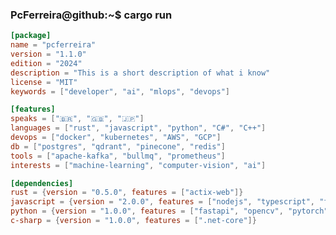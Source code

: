 ### PcFerreira@github:~$ cargo run

```toml
[package]
name = "pcferreira"
version = "1.1.0"
edition = "2024"
description = "This is a short description of what i know"
license = "MIT"
keywords = ["developer", "ai", "mlops", "devops"]

[features]
speaks = ["🇧🇷", "🇬🇧", "🇯🇵"]
languages = ["rust", "javascript", "python", "C#", "C++"]
devops = ["docker", "kubernetes", "AWS", "GCP"]
db = ["postgres", "qdrant", "pinecone", "redis"]
tools = ["apache-kafka", "bullmq", "prometheus"]
interests = ["machine-learning", "computer-vision", "ai"]

[dependencies]
rust = {version = "0.5.0", features = ["actix-web"]}
javascript = {version = "2.0.0", features = ["nodejs", "typescript", "fastify"]}
python = {version = "1.0.0", features = ["fastapi", "opencv", "pytorch"]}
c-sharp = {version = "1.0.0", features = [".net-core"]}

```


<!--
**PcFerreira/PcFerreira** is a ✨ _special_ ✨ repository because its `README.md` (this file) appears on your GitHub profile.

Here are some ideas to get you started:

- 🔭 I’m currently working on ...
- 🌱 I’m currently learning ...
- 👯 I’m looking to collaborate on ...
- 🤔 I’m looking for help with ...
- 💬 Ask me about ...
- 📫 How to reach me: ...
- 😄 Pronouns: ...
- ⚡ Fun fact: ...
-->
